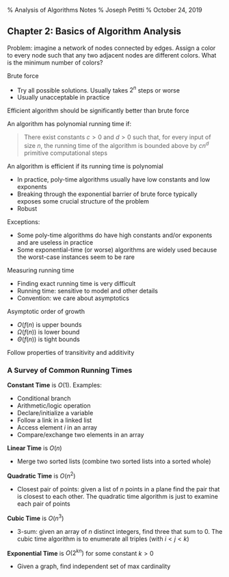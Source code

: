 % Analysis of Algorithms Notes
% Joseph Petitti
% October 24, 2019

## Chapter 2: Basics of Algorithm Analysis

Problem: imagine a network of nodes connected by edges. Assign a color to every
node such that any two adjacent nodes are different colors. What is the minimum
number of colors?

Brute force

  - Try all possible solutions. Usually takes $2^{n}$ steps or worse
  - Usually unacceptable in practice

Efficient algorithm should be significantly better than brute force

An algorithm has polynomial running time if:

> There exist constants $c > 0$ and $d > 0$ such that, for every input of size
> $n$, the running time of the algorithm is bounded above by $c n^{d}$ primitive
> computational steps

An algorithm is efficient if its running time is polynomial

  - In practice, poly-time algorithms usually have low constants and low
    exponents
  - Breaking through the exponential barrier of brute force typically exposes
    some crucial structure of the problem
  - Robust

Exceptions:

  - Some poly-time algorithms do have high constants and/or exponents and are
    useless in practice
  - Some exponential-time (or worse) algorithms are widely used because the
    worst-case instances seem to be rare

Measuring running time

  - Finding exact running time is very difficult
  - Running time: sensitive to model and other details
  - Convention: we care about asymptotics

Asymptotic order of growth

  - $O(f(n)$ is upper bounds
  - $\Omega (f(n))$ is lower bound
  - $\Theta (f(n))$ is tight bounds

Follow properties of transitivity and additivity

### A Survey of Common Running Times

__Constant Time__ is $O(1)$. Examples:

  - Conditional branch
  - Arithmetic/logic operation
  - Declare/initialize a variable
  - Follow a link in a linked list
  - Access element $i$ in an array
  - Compare/exchange two elements in an array

__Linear Time__ is $O(n)$

  - Merge two sorted lists (combine two sorted lists into a sorted whole)

__Quadratic Time__ is $O(n^{2})$

  - Closest pair of points: given a list of $n$ points in a plane find the pair
    that is closest to each other. The quadratic time algorithm is just to
    examine each pair of points

__Cubic Time__ is $O(n^{3})$

  - 3-sum: given an array of $n$ distinct integers, find three that sum to 0. The
  cubic time algorithm is to enumerate all triples (with $i < j < k$)

__Exponential Time__ is $O(2^{kn})$ for some constant $k > 0$

  - Given a graph, find independent set of max cardinality
